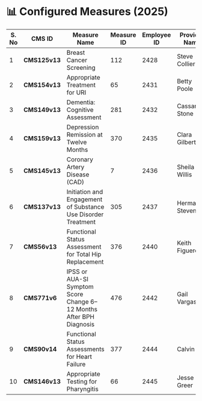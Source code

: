 # 📊 Configured Measures (2025)

| S. No | CMS ID        | Measure Name                                                        | Measure ID | Employee ID | Provider Name   | Specification Link                                                | Gateway URL                                                                                                                  | Status             |
| ----- | ------------- | ------------------------------------------------------------------- | ---------- | ----------- | --------------- | ----------------------------------------------------------------- | ---------------------------------------------------------------------------------------------------------------------------- | ------------------ |
| 1     | **CMS125v13** | Breast Cancer Screening                                             | 112        | 2428        | Steve Collier   | [View Spec](https://static.glaceemr.com/ECQM/2025/CMS125v13.html) | [Open Gateway](https://datagateway.glaceemr.com/DataGatewayMediSpan/eCQMServices/getECQMInfoById?ids=112&reportingYear=2025) | ✅ Completed        |
| 2     | **CMS154v13** | Appropriate Treatment for URI                                       | 65         | 2431        | Betty Poole     | [View Spec](https://static.glaceemr.com/ECQM/2025/CMS154v13.html) | [Open Gateway](https://datagateway.glaceemr.com/DataGatewayMediSpan/eCQMServices/getECQMInfoById?ids=65&reportingYear=2025)  | ✅ Completed        |
| 3     | **CMS149v13** | Dementia: Cognitive Assessment                                      | 281        | 2432        | Cassandra Stone | [View Spec](https://static.glaceemr.com/ECQM/2025/CMS149v13.html) | [Open Gateway](https://datagateway.glaceemr.com/DataGatewayMediSpan/eCQMServices/getECQMInfoById?ids=281&reportingYear=2025) | ✅ Completed        |
| 4     | **CMS159v13** | Depression Remission at Twelve Months                               | 370        | 2435        | Clara Gilbert   | [View Spec](https://static.glaceemr.com/ECQM/2025/CMS159v13.html) | [Open Gateway](https://datagateway.glaceemr.com/DataGatewayMediSpan/eCQMServices/getECQMInfoById?ids=370&reportingYear=2025) | ✅ Completed        |
| 5     | **CMS145v13** | Coronary Artery Disease (CAD)                                       | 7          | 2436        | Sheila Willis   | [View Spec](https://static.glaceemr.com/ECQM/2025/CMS145v13.html) | [Open Gateway](https://datagateway.glaceemr.com/DataGatewayMediSpan/eCQMServices/getECQMInfoById?ids=7&reportingYear=2025)   | ⚠️ Needs Attention |
| 6     | **CMS137v13** | Initiation and Engagement of Substance Use Disorder Treatment       | 305        | 2437        | Herman Stevens  | [View Spec](https://static.glaceemr.com/ECQM/2025/CMS137v13.html) | [Open Gateway](https://datagateway.glaceemr.com/DataGatewayMediSpan/eCQMServices/getECQMInfoById?ids=137&reportingYear=2025) | ⚠️ Needs Attention |
| 7     | **CMS56v13**  | Functional Status Assessment for Total Hip Replacement              | 376        | 2440        | Keith Figueroa  | [View Spec](https://static.glaceemr.com/ECQM/2025/CMS56v13.html)  | [Open Gateway](https://datagateway.glaceemr.com/DataGatewayMediSpan/eCQMServices/getECQMInfoById?ids=376&reportingYear=2025) | ✅ Completed        |
| 8     | **CMS771v6**  | IPSS or AUA-SI Symptom Score Change 6–12 Months After BPH Diagnosis | 476        | 2442        | Gail Vargas     | [View Spec](https://static.glaceemr.com/ECQM/2025/CMS771v6.html)  | [Open Gateway](https://datagateway.glaceemr.com/DataGatewayMediSpan/eCQMServices/getECQMInfoById?ids=476&reportingYear=2025) | ✅ Completed        |
| 9     | **CMS90v14**  | Functional Status Assessments for Heart Failure                     | 377        | 2444        | Calvin Roy      | [View Spec](https://static.glaceemr.com/ECQM/2025/CMS90v14.html)  | [Open Gateway](https://datagateway.glaceemr.com/DataGatewayMediSpan/eCQMServices/getECQMInfoById?ids=377&reportingYear=2025) | ✅ Completed        |
| 10    | **CMS146v13** | Appropriate Testing for Pharyngitis                                 | 66         | 2445        | Jesse Greer     | [View Spec](https://static.glaceemr.com/ECQM/2025/CMS146v13.html) | [Open Gateway](https://datagateway.glaceemr.com/DataGatewayMediSpan/eCQMServices/getECQMInfoById?ids=66&reportingYear=2025)  | ⏳ Pending          |
